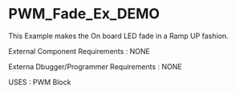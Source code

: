 PWM_Fade_Ex_DEMO
================

This Example makes the On board LED fade in a Ramp UP fashion.

External Component Requirements : 
NONE

Externa Dbugger/Programmer Requirements :
NONE

USES : 
PWM Block


